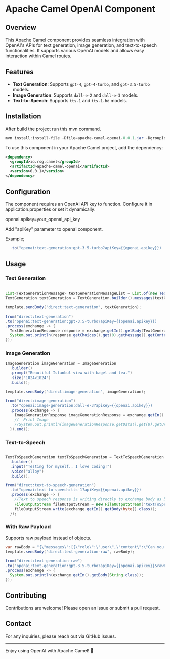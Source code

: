 # Apache Camel OpenAI Component

## Overview
This Apache Camel component provides seamless integration with OpenAI's APIs for text generation, image generation, and text-to-speech functionalities. It supports various OpenAI models and allows easy interaction within Camel routes.

## Features
- **Text Generation**: Supports `gpt-4`, `gpt-4-turbo`, and `gpt-3.5-turbo` models.
- **Image Generation**: Supports `dall-e-2` and `dall-e-3` models.
- **Text-to-Speech**: Supports `tts-1` and `tts-1-hd` models.

## Installation

After build the project run this mvn command.

```java
mvn install:install-file -Dfile=apache-camel-openai-0.0.1.jar -DgroupId=io.rsg.camel -DartifactId=apache-camel-openai -Dversion=0.0.1 -Dpackaging=jar
```

To use this component in your Apache Camel project, add the dependency:

```xml
<dependency>
  <groupId>io.rsg.camel</groupId>
  <artifactId>apache-camel-openai</artifactId>
  <version>0.0.1</version>
</dependency>
```

## Configuration

The component requires an OpenAI API key to function. Configure it in application.properties or set it dynamically:

openai.apikey=your_openai_api_key

Add "apiKey" parameter to openai component. 

Example;

```java
  .to("openai:text-generation:gpt-3.5-turbo?apiKey={{openai.apikey}})
```

## Usage
### Text Generation
```java

List<TextGenerationMessage> textGenerationMessageList = List.of(new TextGenerationMessage("user","Can you explain apache camel?"));
TextGeneration textGeneration = TextGeneration.builder().messages(textGenerationMessageList).build();

template.sendBody("direct:text-generation", textGeneration);

from("direct:text-generation")
.to("openai:text-generation:gpt-3.5-turbo?apiKey={{openai.apikey}})
.process(exchange -> {
  TextGenerationResponse response = exchange.getIn().getBody(TextGenerationResponse.class);
  System.out.println(response.getChoices().get(0).getMessage().getContent());
});
```

### Image Generation

```java
ImageGeneration imageGeneration = ImageGeneration
  .builder()
  .prompt("Beautiful Istanbul view with bagel and tea.")
  .size("1024x1024")
  .build();

template.sendBody("direct:image-generation", imageGeneration);

from("direct:image-generation")
  .to("openai:image-generation:dall-e-3?apiKey={{openai.apikey}})
  .process(exchange -> {
    ImageGenerationResponse imageGenerationResponse = exchange.getIn().getBody(ImageGenerationResponse.class);
    //  Print Image
    //System.out.println(imageGenerationResponse.getData().get(0).getUrl());
  }).end();
```

### Text-to-Speech
```java

TextToSpeechGeneration textToSpeechGeneration = TextToSpeechGeneration
  .builder()
  .input("Testing for myself.. I love coding!")
  .voice("alloy")
  .build();

from("direct:text-to-speech-generation")
  .to("openai:text-to-speech:tts-1?apiKey={{openai.apikey}})
  .process(exchange -> {
    //Text to speech response is writing directly to exchange body as byte array.
    FileOutputStream fileOutputStream = new FileOutputStream("textToSpeech.mp3");
    fileOutputStream.write(exchange.getIn().getBody(byte[].class));
  });
```

### With Raw Payload

Supports raw payload instead of objects. 

```java
var rawBody = "{\"messages\":[{\"role\":\"user\",\"content\":\"Can you write a story about Java?\"}],\"model\":\"gpt-3.5-turbo\"}";
template.sendBody("direct:text-generation-raw", rawBody);

from("direct:text-generation-raw")
.to("openai:text-generation:gpt-3.5-turbo?apiKey={{openai.apikey}}&rawPayload=true")
.process(exchange -> {
  System.out.println(exchange.getIn().getBody(String.class));
});
```

## Contributing
Contributions are welcome! Please open an issue or submit a pull request.

## Contact
For any inquiries, please reach out via GitHub issues.

---
Enjoy using OpenAI with Apache Camel! 🚀

